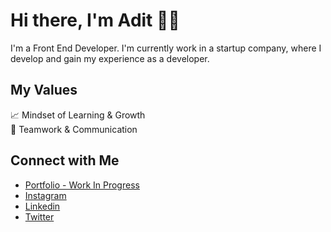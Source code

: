 # Hi there, I'm Adit 👋🏻

I'm a Front End Developer. I'm currently work in a startup company, where I develop and gain my experience as a developer.


## My Values

📈 Mindset of Learning & Growth <br/>
🙌 Teamwork & Communication


## Connect with Me

* [Portfolio - Work In Progress](https://iniadit.netlify.app/)
* [Instagram](https://www.instagram.com/adit739/)
* [Linkedin](https://www.linkedin.com/in/arieadityanugraha/)
* [Twitter](https://twitter.com/arie739)

<!--
**arieaditya/arieaditya** is a ✨ _special_ ✨ repository because its `README.md` (this file) appears on your GitHub profile.

Here are some ideas to get you started:

- 🔭 I’m currently working on ...
- 🌱 I’m currently learning ...
- 👯 I’m looking to collaborate on ...
- 🤔 I’m looking for help with ...
- 💬 Ask me about ...
- 📫 How to reach me: ...
- 😄 Pronouns: ...
- ⚡ Fun fact: ...
-->
